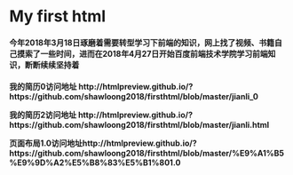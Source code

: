 # My first html

<h4>今年2018年3月18日琢磨着需要转型学习下前端的知识，网上找了视频、书籍自己摸索了一些时间，进而在2018年4月27日开始百度前端技术学院学习前端知识，断断续续坚持着<h4>
<P>
我的简历0访问地址  http://htmlpreview.github.io/?https://github.com/shawloong2018/firsthtml/blob/master/jianli_0
</p>
<p>
我的简历2访问地址  http://htmlpreview.github.io/?https://github.com/shawloong2018/firsthtml/blob/master/jianli.html
</p>

<p>
页面布局1.0访问地址http://htmlpreview.github.io/?https://github.com/shawloong2018/firsthtml/blob/master/%E9%A1%B5%E9%9D%A2%E5%B8%83%E5%B1%801.0
</p>
 
